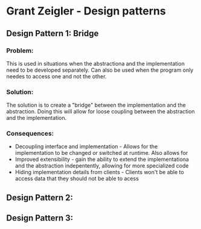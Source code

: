 # Grant Zeigler - Design patterns


## Design Pattern 1: Bridge

### Problem:
This is used in situations when the abstractiona and the implementation need to be developed separately. Can also be used when the program only needes to access one and not the other.

### Solution: 
The solution is to create a "bridge" between the implementation and the abstraction. Doing this will allow for loose coupling between the abstraction and the implementation.


### Consequences: 
* Decoupling interface and implementation - Allows for the implementation to be changed or switched at runtime. Also allows for
* Improved extensibility - gain the ability to extend the implementationa and the abstraction indepentently, allowing for more specialized code 
* Hiding implementation details from clients - Clients won't be able to access data that they should not be able to acess


## Design Pattern 2: 



## Design Pattern 3: 
